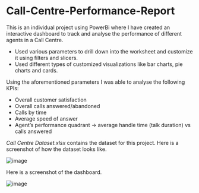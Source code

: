 # Call-Centre-Performance-Report
This is an individual project using PowerBi where I have created an interactive dashboard to track and analyse the performance of different agents in a Call Centre.
  - Used various parameters to drill down into the worksheet and customize it using filters and slicers.
  - Used different types of customized visualizations like bar charts, pie charts and cards.

Using the aforementioned parameters I was able to analyse the following KPIs:
  - Overall customer satisfaction
  - Overall calls answered/abandoned
  - Calls by time
  - Average speed of answer
  - Agent’s performance quadrant -> average handle time (talk duration) vs calls answered

*Call Centre Dataset.xlsx* contains the dataset for this project. Here is a screenshot of how the dataset looks like.

![image](https://github.com/Ishani-08/Call-Centre-Performance-Report/assets/85501878/1e8e3575-9811-40c1-931d-fb587266661a)

Here is a screenshot of the dashboard.

![image](https://github.com/Ishani-08/Call-Centre-Performance-Report/assets/85501878/4dd6ae9c-f61d-4620-a2da-c20486de7ef0)


